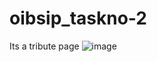 # oibsip_taskno-2
Its a tribute page
![image](https://user-images.githubusercontent.com/111550237/214510198-3a6c20fc-77e2-4002-a982-860d9c1912c1.png)


